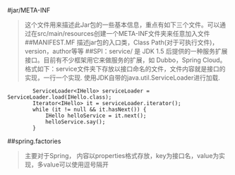 #jar/META-INF
> 这个文件用来描述此Jar包的一些基本信息，重点有如下三个文件。可以通过在src/main/resources创建一个META-INF文件夹来任意加入文件
##MANIFEST.MF
> 描述jar包的入口类，Class Path(对于可执行文件)，version，author等等
##SPI：service/
> 是 JDK 1.5 后提供的一种服务扩展接口。目前有不少框架用它来做服务的扩展，如 Dubbo，Spring Cloud。 格式如下：service文件夹下存放以接口命名的文件，文件内容就是接口的实现，一行一个实现.
使用JDK自带的java.util.ServiceLoader进行加载.
```
        ServiceLoader<IHello> serviceLoader = ServiceLoader.load(IHello.class);
        Iterator<IHello> it = serviceLoader.iterator();
        while (it != null && it.hasNext()) {
            IHello helloService = it.next();
            helloService.say();
        }
```
##spring.factories
> 主要对于Spring， 内容以properties格式存放，key为接口名，value为实现，多value可以使用逗号隔开